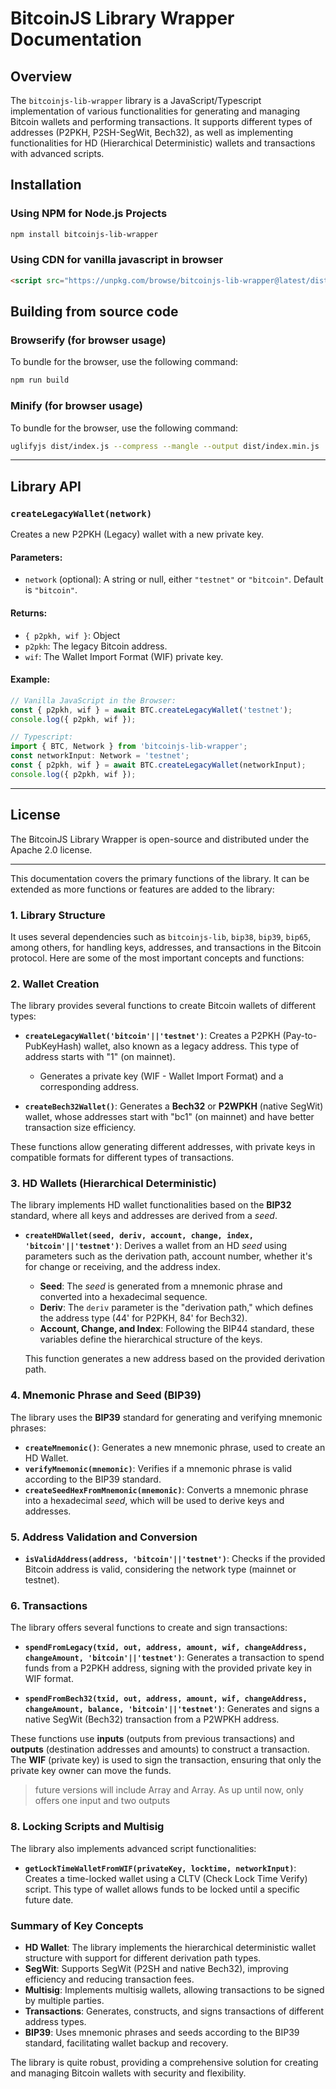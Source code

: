 # BitcoinJS Library Wrapper Documentation

## Overview

The `bitcoinjs-lib-wrapper` library is a JavaScript/Typescript implementation of various functionalities for generating and managing Bitcoin wallets and performing transactions. It supports different types of addresses (P2PKH, P2SH-SegWit, Bech32), as well as implementing functionalities for HD (Hierarchical Deterministic) wallets and transactions with advanced scripts.

## Installation

### Using NPM for Node.js Projects
```bash
npm install bitcoinjs-lib-wrapper
```

### Using CDN for vanilla javascript in browser
```html
<script src="https://unpkg.com/browse/bitcoinjs-lib-wrapper@latest/dist/bitcoinjs-lib-wrapper.js"></script>
```

## Building from source code

### Browserify (for browser usage)
To bundle for the browser, use the following command:
```bash
npm run build
```

### Minify (for browser usage)
To bundle for the browser, use the following command:
```bash
uglifyjs dist/index.js --compress --mangle --output dist/index.min.js
```

---

## Library API

### **`createLegacyWallet(network)`**

Creates a new P2PKH (Legacy) wallet with a new private key.

#### Parameters:
- `network` (optional): A string or null, either `"testnet"` or `"bitcoin"`. Default is `"bitcoin"`.

#### Returns:
  - `{ p2pkh, wif }`: Object
  - `p2pkh`: The legacy Bitcoin address.
  - `wif`: The Wallet Import Format (WIF) private key.

#### Example:
```javascript
// Vanilla JavaScript in the Browser:
const { p2pkh, wif } = await BTC.createLegacyWallet('testnet');
console.log({ p2pkh, wif });
```

```typescript
// Typescript:
import { BTC, Network } from 'bitcoinjs-lib-wrapper';
const networkInput: Network = 'testnet';
const { p2pkh, wif } = await BTC.createLegacyWallet(networkInput);
console.log({ p2pkh, wif });
```

---

## License
The BitcoinJS Library Wrapper is open-source and distributed under the Apache 2.0 license.

---

This documentation covers the primary functions of the library. It can be extended as more functions or features are added to the library:

### 1. **Library Structure**

It uses several dependencies such as `bitcoinjs-lib`, `bip38`, `bip39`, `bip65`, among others, for handling keys, addresses, and transactions in the Bitcoin protocol. Here are some of the most important concepts and functions:

### 2. **Wallet Creation**

The library provides several functions to create Bitcoin wallets of different types:

- **`createLegacyWallet('bitcoin'||'testnet')`**: Creates a P2PKH (Pay-to-PubKeyHash) wallet, also known as a legacy address. This type of address starts with "1" (on mainnet).
  - Generates a private key (WIF - Wallet Import Format) and a corresponding address.
  
- **`createBech32Wallet()`**: Generates a **Bech32** or **P2WPKH** (native SegWit) wallet, whose addresses start with "bc1" (on mainnet) and have better transaction size efficiency.

These functions allow generating different addresses, with private keys in compatible formats for different types of transactions.

### 3. **HD Wallets (Hierarchical Deterministic)**

The library implements HD wallet functionalities based on the **BIP32** standard, where all keys and addresses are derived from a *seed*.

- **`createHDWallet(seed, deriv, account, change, index, 'bitcoin'||'testnet')`**: Derives a wallet from an HD *seed* using parameters such as the derivation path, account number, whether it's for change or receiving, and the address index.
  
  - **Seed**: The *seed* is generated from a mnemonic phrase and converted into a hexadecimal sequence.
  - **Deriv**: The `deriv` parameter is the "derivation path," which defines the address type (44' for P2PKH, 84' for Bech32).
  - **Account, Change, and Index**: Following the BIP44 standard, these variables define the hierarchical structure of the keys.
  
  This function generates a new address based on the provided derivation path.

### 4. **Mnemonic Phrase and Seed (BIP39)**

The library uses the **BIP39** standard for generating and verifying mnemonic phrases:

- **`createMnemonic()`**: Generates a new mnemonic phrase, used to create an HD Wallet.
- **`verifyMnemonic(mnemonic)`**: Verifies if a mnemonic phrase is valid according to the BIP39 standard.
- **`createSeedHexFromMnemonic(mnemonic)`**: Converts a mnemonic phrase into a hexadecimal *seed*, which will be used to derive keys and addresses.

### 5. **Address Validation and Conversion**

- **`isValidAddress(address, 'bitcoin'||'testnet')`**: Checks if the provided Bitcoin address is valid, considering the network type (mainnet or testnet).
  
### 6. **Transactions**

The library offers several functions to create and sign transactions:

- **`spendFromLegacy(txid, out, address, amount, wif, changeAddress, changeAmount, 'bitcoin'||'testnet')`**: Generates a transaction to spend funds from a P2PKH address, signing with the provided private key in WIF format.

- **`spendFromBech32(txid, out, address, amount, wif, changeAddress, changeAmount, balance, 'bitcoin'||'testnet')`**: Generates and signs a native SegWit (Bech32) transaction from a P2WPKH address.

These functions use **inputs** (outputs from previous transactions) and **outputs** (destination addresses and amounts) to construct a transaction. The **WIF** (private key) is used to sign the transaction, ensuring that only the private key owner can move the funds.

> future versions will include Array<inputs> and Array<outputs>. As up until now, only offers one input and two outputs

### 8. **Locking Scripts and Multisig**

The library also implements advanced script functionalities:

- **`getLockTimeWalletFromWIF(privateKey, locktime, networkInput)`**: Creates a time-locked wallet using a CLTV (Check Lock Time Verify) script. This type of wallet allows funds to be locked until a specific future date.

### Summary of Key Concepts

- **HD Wallet**: The library implements the hierarchical deterministic wallet structure with support for different derivation path types.
- **SegWit**: Supports SegWit (P2SH and native Bech32), improving efficiency and reducing transaction fees.
- **Multisig**: Implements multisig wallets, allowing transactions to be signed by multiple parties.
- **Transactions**: Generates, constructs, and signs transactions of different address types.
- **BIP39**: Uses mnemonic phrases and seeds according to the BIP39 standard, facilitating wallet backup and recovery.

The library is quite robust, providing a comprehensive solution for creating and managing Bitcoin wallets with security and flexibility.